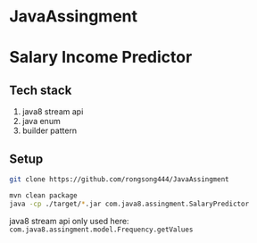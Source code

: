 # JavaAssingment

# Salary Income Predictor

## Tech stack

1. java8 stream api
2. java enum
3. builder pattern

## Setup

```sh
git clone https://github.com/rongsong444/JavaAssingment

mvn clean package
java -cp ./target/*.jar com.java8.assingment.SalaryPredictor
```

java8 stream api only used here: `com.java8.assingment.model.Frequency.getValues`

